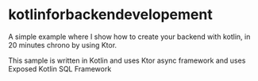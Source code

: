 # kotlinforbackendevelopement
A simple example where I show how to create your backend with kotlin, in 20 minutes chrono by using Ktor.

This sample is written in Kotlin and uses Ktor async framework and uses Exposed Kotlin SQL Framework 
